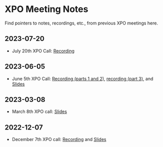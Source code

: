 # XPO Meeting Notes

Find pointers to notes, recordings, etc., from previous XPO meetings here.

## 2023-07-20

- July 20th XPO Call: [Recording](https://o365coloradoedu-my.sharepoint.com/:f:/g/personal/mpalmer_colorado_edu/EoS3sgXDytRAp8omUdxz1PgBjPHfWMRCSusdmYf86h8eRg?e=70Y0Rm)

## 2023-06-05

- June 5th XPO Call: [Recording (parts 1 and 2)](https://drive.google.com/file/d/1m8pGk2I-_l2Tb1RYGfVcxSyZDbZfsa8c/view?usp=sharing), [recording (part 3)](https://drive.google.com/file/d/1kAvY1q1LwdXs1jgi0Mwycg8-cH7aqLQd/view?usp=sharing), and [Slides](https://docs.google.com/presentation/d/1j4DDhnwruGrgw1UBQ-cbjBgMyLKx1zIHv5v3FkNVNtM/edit?usp=sharing)

## 2023-03-08

- March 8th XPO call: [Slides](https://docs.google.com/presentation/d/1_gmk81F8ot8vmvMErfpUlm6lEaFXjpqchnnlKdO4JII/edit?usp=sharing)

## 2022-12-07

- December 7th XPO call: [Recording](https://drive.google.com/file/d/1sSXZT_TS744MldY2CdmqluHxrXMW5Lhl/view?usp=sharing) and [Slides](https://docs.google.com/presentation/d/1s4gl-6NKdxL8Zb5LolmbbotrlA6vdNYloU9XVX13KRg/edit?usp=sharing)
